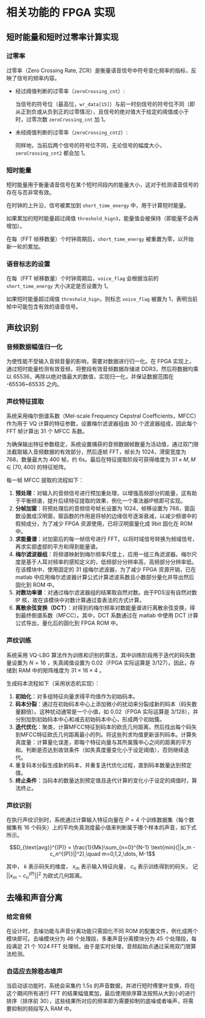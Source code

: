 <!-- =====================================================================
* Copyright (c) 2023, MongooseOrion.
* All rights reserved.
*
* The following code snippet may contain portions that are derived from
* OPEN-SOURCE communities, and these portions will be licensed with: 
*
* <NULL>
*
* If there is no OPEN-SOURCE licenses are listed, it indicates none of
* content in this Code document is sourced from OPEN-SOURCE communities. 
*
* In this case, the document is protected by copyright, and any use of
* all or part of its content by individuals, organizations, or companies
* without authorization is prohibited, unless the project repository
* associated with this document has added relevant OPEN-SOURCE licenses
* by github.com/MongooseOrion. 
*
* Please make sure using the content of this document in accordance with 
* the respective OPEN-SOURCE licenses. 
* 
* THIS CODE IS PROVIDED BY https://github.com/MongooseOrion. 
* FILE ENCODER TYPE: UTF-8
* ========================================================================
-->
# 相关功能的 FPGA 实现 

## 短时能量和短时过零率计算实现

### 过零率

过零率（Zero Crossing Rate, ZCR）是衡量语音信号中符号变化频率的指标，反映了信号的频率内容。

  * 经过阈值判断的过零率（`zeroCrossing_cnt`）:
      
      当信号的符号位（最高位，`wr_data[15]`）与前一时刻信号的符号位不同（即从正到负或从负到正的过零情况），且信号的绝对值大于给定的阈值或小于时，过零次数 `zeroCrossing_cnt` 加 1。

  * 未经阈值判断的过零率（`zeroCrossing_cnt2`）:
      
      同样地，当前后两个信号的符号位不同，无论信号的幅度大小，`zeroCrossing_cnt2` 都会加 1。

### 短时能量

短时能量用于衡量语音信号在某个短时间段内的能量大小，这对于检测语音信号的存在与否非常有效。

在时钟的上升沿，信号被累加到 `short_time_energy` 中，用于计算短时能量。

如果累加的短时能量超过阈值 `threshold_hign3`，能量值会被保持（即能量不会再增加）。

在每（FFT 帧移数量）个时钟周期后，`short_time_energy` 被重置为零，以开始新一轮的累加。

### 语音标志的设置

在每（FFT 帧移数量）个时钟周期后，`voice_flag` 会根据当前的 `short_time_energy` 大小决定是否设置为 1。

如果短时能量超过阈值 `threshold_hign`，则标志 `voice_flag` 被置为 1，表明当前帧中可能包含有效的语音信号。

## 声纹识别 

### 音频数据幅值归一化

为使性能不受输入音频音量的影响，需要对数据进行归一化。在 FPGA 实现上，通过短时能量检测有效音频，将整段有效音频数据存储进 DDR3，然后将数据均乘以 65536，再除以绝对值最大的数值，实现归一化，并保证数据范围在 -65536~65535 之内。

### 声纹特征提取

系统采用梅尔倒谱系数（Mel-scale Frequency Cepstral Coefficients，MFCC）作为用于 VQ 计算的特征参数，设置梅尔滤波器组由 30 个滤波器组成，因此每个 FFT 帧计算出 31 个 MFCC 系数。

为确保输出特征参数稳定，系统设置捕获的音频数据帧数量为活动值，通过双门限法截取输入音频数据的有效部分，然后逐帧 FFT，帧长为 1024，滑窗宽度为 768，数量最大为 400 帧，约 6s。最后在特征提取阶段可获得维度为 $31\times M,M\in [70,400]$ 的特征矩阵。

每一帧 MFCC 提取的流程如下：

  1. **预处理**：对输入的音频信号进行预加重处理，以增强高频部分的能量，这有助于平衡频谱，提升后续特征提取的效果，例化一个乘法器IP核即可实现。
  2. **分帧加窗**：将预处理后的音频信号帧长设置为 1024，帧移设置为 768，窗函数设置成汉明窗，窗函数的作用是将帧的边缘信号逐渐衰减，以减少频谱中的假频成分，为了减少 FPGA 资源使用，已将汉明窗量化成 9bit 固化在 ROM 中。
  3. **求能量谱**：对加窗后的每一帧信号进行 FFT，以将时域信号转换为频域信号，再求实部虚部的平方和得到能量谱。
  4. **梅尔滤波器组**：将频谱映射到梅尔频率尺度上，应用一组三角滤波器。梅尔尺度是基于人耳对频率的感知定义的，低频部分分辨率高，高频部分分辨率低。在该模块中，使用固定的 31 组梅尔滤波器，为了减少 FPGA 资源开销，已在 matlab 中应用梅尔滤波器计算公式计算滤波系数且小数部分量化并导出然后固化到 ROM 中。
  5. **对数功率谱**：对通过梅尔滤波器组的结果取自然对数。由于PDS没有自然对数 IP 核，故在该模块中对数计算通过查表法的方式计算。
  6. **离散余弦变换（DCT）**：对得到的梅尔频率对数能量谱进行离散余弦变换，得到最终倒谱系数（MFCC）。其中，DCT 系数通过在 matlab 中使用 DCT 计算公式导出，量化后的固化到 FPGA ROM 中。

### 声纹训练

系统采用 VQ-LBG 算法作为训练和识别的算法，其中训练阶段用于迭代的码矢数量设置为 $N=16$ ，失真阈值设置为 0.02（FPGA 实际运算是 3/127）。因此，存储到 RAM 中的矩阵维度为 $31 \times 16 \times 4$ 。

生成码本流程如下（采用状态机实现）：
  1. **初始化**：对多组特征向量求得平均值作为初始码本。
  2. **码本分裂**：通过在初始码本中心上添加微小的扰动来分裂成新的码本（码矢数量翻倍）。这种扰动通常是一个小值，如 0.02（FPGA 实际运算是 3/128），并分别加到初始码本中心和减去初始码本中心，形成两个初始簇。
  3. **迭代优化**：聚类，计算MFCC特征到码本的欧氏几何距离，然后找出每个码矢到MFCC特征欧氏几何距离最小的列。将这些列求均值更新该列码本。计算失真度量：计算量化误差，即每个特征向量与其所属簇中心之间的距离的平方和。判断是否达到收敛条件（如失真度量变化小于设定阈值），否则继续迭代。
  4. 重复码本分裂生成新的码本，并重复迭代优化过程，直到码本数量达到预定值。
  5. **终止条件**：当码本的数量达到预定值且迭代计算的变化小于设定的阈值时，算法终止。

### 声纹识别

在执行声纹识别时，系统通过计算输入特征向量在 $P=4$ 个训练数据集（每个数据集有 16 个码矢）上的平均失真测度最小值来判断属于哪个样本的声音，如下式所示。

$$D_{\text{avg}}^{(P)} = \frac{1}{Mk}\sum_{n=0}^{N-1} \text{min}(||x_m - c_n^{(P)}||^2),\quad m=0,1,2,\dots, M-1$$

其中， $k$ 表示码矢的维度， $x_m$ 表示输入特征向量， $c_n$ 表示训练得到的码矢， 记 $||x_m - c_n^{(P)}||^2$ 为欧式几何距离。

## 去噪和声音分离

### 给定音频

在设计时，去噪功能与声音分离功能只需固化不同 ROM 的配置文件，例化成两个模块即可。去噪模块分为 46 个处理段，多重声音分离模块分为 45 个处理段，每段满足 21 个 1024 FFT 处理帧。由于是实时处理，音频起始点通过采用双门限算法检测。

### 自适应去除稳态噪声

当启动该功能时，系统会采集约 1.5s 的声音数据，并进行短时傅里叶变换，将在这个期间所有进行 FFT 的结果幅值累加，最后使用排序算法按照从大到小的进行排序（排序前 30），这些结果所对应的频率即为需要抑制的底噪或者噪声，将需要抑制的频段写入 RAM 中。